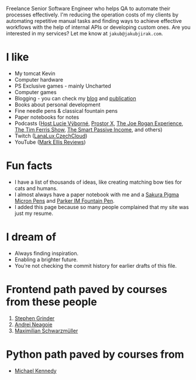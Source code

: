 Freelance Senior Software Engineer who helps QA to automate their processes effectively. I'm reducing the operation costs of my clients by automating repetitive manual tasks and finding ways to achieve effective workflows with the help of internal APIs or developing custom ones. Are you interested in my services? Let me know at `jakub@jakubjirak.com`.

# I like

- My tomcat Kevin
- Computer hardware
- PS Exclusive games - mainly Uncharted
- Computer games
- Blogging - you can check my [blog](https://jakubjirak.medium.com) and [publication](https://medium.com/skilledthree)
- Books about personal development 
- Fine needle pens & classical fountain pens
- Paper notebooks for notes
- Podcasts ([Host Lucie Výborné](https://radiozurnal.rozhlas.cz/host-lucie-vyborne-5997483), [Prostor X](https://www.reflex.cz/kategorie/7220/prostor-x), [The Joe Rogan Experience](https://open.spotify.com/show/4rOoJ6Egrf8K2IrywzwOMk), [The Tim Ferris Show](https://tim.blog/podcast/), [The Smart Passive Income](https://www.smartpassiveincome.com/shows/spi/), and others)
- Twitch ([LanaLux](https://www.twitch.tv/lana_lux),[CzechCloud](https://www.twitch.tv/czechcloud))
- YouTube ([Mark Ellis Reviews](https://www.youtube.com/channel/UCwwuSBYcErVlOpveYubHv4g))

# Fun facts

- I have a list of thousands of ideas, like creating matching bow ties for cats and humans.
- I almost always have a paper notebook with me and a [Sakura Pigma Micron Pens](https://amzn.to/3jgQiIs) and [Parker IM Fountain Pen](https://amzn.to/3Je7jh1).
- I added this page because so many people complained that my site was just my resume.

# I dream of

- Always finding inspiration.
- Enabling a brighter future.
- You're not checking the commit history for earlier drafts of this file.

# Frontend path paved by courses from these people

1. [Stephen Grinder](https://www.udemy.com/user/sgslo/)
2. [Andrei Neagoie](https://www.udemy.com/user/andrei-neagoie/)
3. [Maximilian Schwarzmüller](https://www.udemy.com/user/maximilian-schwarzmuller/)

# Python path paved by courses from
- [Michael Kennedy](https://talkpython.fm/)

